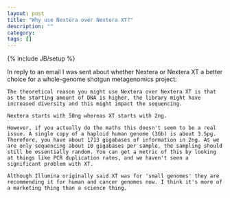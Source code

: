 ```yaml
---
layout: post
title: "Why use Nextera over Nextera XT?"
description: ""
category: 
tags: []
---
```

{% include JB/setup %}

In reply to an email I was sent about whether Nextera or Nextera XT a better choice for a whole-genome shotgun metagenomics project:

	The theoretical reason you might use Nextera over Nextera XT is that as the starting amount of DNA is higher, the library might have increased diversity and this might impact the sequencing.

	Nextera starts with 50ng whereas XT starts with 2ng. 

	However, if you actually do the maths this doesn't seem to be a real issue. A single copy of a haploid human genome (3Gb) is about 3.5pg. Therefore, you have about 1713 gigabases of information in 2ng. As we are only sequencing about 10 gigabases per sample, the sampling should still be essentially random. You can get a metric of this by looking at things like PCR duplication rates, and we haven't seen a significant problem with XT. 

	Although Illumina originally said XT was for 'small genomes' they are recommending it for human and cancer genomes now. I think it's more of a marketing thing than a science thing.
